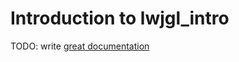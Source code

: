 # Introduction to lwjgl_intro

TODO: write [great documentation](http://jacobian.org/writing/what-to-write/)
